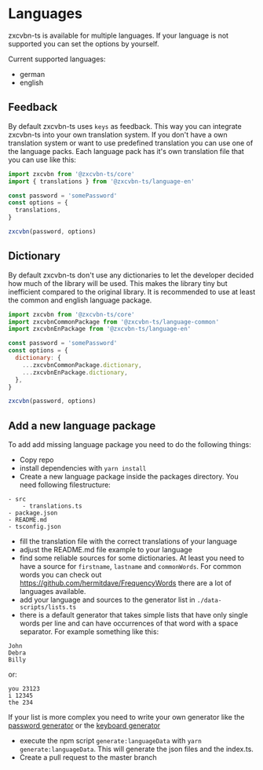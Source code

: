 # Languages

zxcvbn-ts is available for multiple languages. If your language is not supported you can set the options by yourself.

Current supported languages:
- german
- english

## Feedback
By default zxcvbn-ts uses `keys` as feedback. This way you can integrate zxcvbn-ts into your own translation system.
If you don't have a own translation system or want to use predefined translation you can use one of the language packs.
Each language pack has it's own translation file that you can use like this:

```js
import zxcvbn from '@zxcvbn-ts/core'
import { translations } from '@zxcvbn-ts/language-en'

const password = 'somePassword'
const options = {
  translations,
}

zxcvbn(password, options)
```

## Dictionary
By default zxcvbn-ts don't use any dictionaries to let the developer decided how much of the library will be used.
This makes the library tiny but inefficient compared to the original library.
It is recommended to use at least the common and english language package.

```js
import zxcvbn from '@zxcvbn-ts/core'
import zxcvbnCommonPackage from '@zxcvbn-ts/language-common'
import zxcvbnEnPackage from '@zxcvbn-ts/language-en'

const password = 'somePassword'
const options = {
  dictionary: {
    ...zxcvbnCommonPackage.dictionary,
    ...zxcvbnEnPackage.dictionary,
  },
}

zxcvbn(password, options)
```

## Add a new language package

To add add missing language package you need to do the following things:

- Copy repo
- install dependencies with `yarn install`
- Create a new language package inside the packages directory. You need following filestructure:
```
- src
    - translations.ts
- package.json
- README.md
- tsconfig.json 
```
- fill the translation file with the correct translations of your language
- adjust the README.md file example to your language 
- find some reliable sources for some dictionaries. At least you need to have a source for `firstname`, `lastname` and `commonWords`.
For common words you can check out https://github.com/hermitdave/FrequencyWords there are a lot of languages available.
- add your language and sources to the generator list in `./data-scripts/lists.ts`
- there is a default generator that takes simple lists that have only single words per line and can have occurrences of that word with a space separator.
For example something like this:

```
John
Debra
Billy
```
or:
```
you 23123
i 12345
the 234
```

If your list is more complex you need to write your own generator like the [password generator](./data-scripts/_generators/PasswordGenerator.ts) or the [keyboard generator](./data-scripts/_generators/KeyboardAdjacencyGraph.ts)

- execute the npm script `generate:languageData` with `yarn generate:languageData`. This will generate the json files and the index.ts.
- Create a pull request to the master branch
